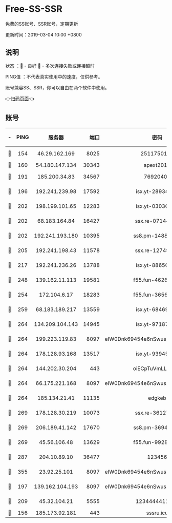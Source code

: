 # Free-SS-SSR

免费的SS账号、SSR账号，定期更新

更新时间：2019-03-04 10:00 +0800

## 说明

状态     ：🙂 - 良好 🙁 - 多次连接失败或连接超时

PING值   ：不代表真实使用中的速度，仅供参考。

账号兼容SS、SSR，你可以自由在两个软件中使用。

👉[扫码页面](https://liesauer.github.io/free-ss-ssr.github.io/)👈

## 账号

|-|PING|服务器|端口|密码|加密方式|区域|
|:----:|:----:|:-----:|-----:|:----:|:----:|:----:|
|🙂|154|46.29.162.169|8025|2511750146|aes-256-cfb|RU|
|🙂|160|54.180.147.134|30343|apext2019|chacha20|KR|
|🙂|191|185.200.34.83|34567|76920400|aes-256-cfb|US|
|🙂|196|192.241.239.98|17592|isx.yt-28934471|aes-256-cfb|US|
|🙂|202|198.199.101.65|12283|isx.yt-03030510|aes-256-cfb|US|
|🙂|202|68.183.164.84|16427|ssx.re-07144593|aes-256-cfb|US|
|🙂|202|192.241.193.180|10395|ss8.pm-14887083|aes-256-cfb|US|
|🙂|205|192.241.198.43|11578|ssx.re-12749222|aes-256-cfb|US|
|🙂|217|192.241.236.26|13788|isx.yt-88650870|aes-256-cfb|US|
|🙂|248|139.162.11.113|19581|f55.fun-46262690|aes-256-cfb|SG|
|🙂|254|172.104.6.17|18283|f55.fun-36565083|aes-256-cfb|US|
|🙂|259|68.183.189.217|13559|isx.yt-68469421|aes-256-cfb|SG|
|🙂|264|134.209.104.143|14945|isx.yt-97187184|aes-256-cfb|SG|
|🙂|264|199.223.119.83|8097|eIW0Dnk69454e6nSwuspv9DmS201tQ0D|aes-256-cfb|US|
|🙂|264|178.128.93.168|13517|isx.yt-93945310|aes-256-cfb|SG|
|🙂|264|144.202.30.204|443|oiECpTuVmLLxk4Ts|aes-256-cfb|US|
|🙂|264|66.175.221.168|8097|eIW0Dnk69454e6nSwuspv9DmS201tQ0D|aes-256-cfb|US|
|🙂|264|185.134.21.41|11135|edgkeb|aes-256-cfb|GB|
|🙂|269|178.128.30.219|10073|ssx.re-36127052|aes-256-cfb|SG|
|🙂|269|206.189.41.142|17670|ss8.pm-36944551|aes-256-cfb|SG|
|🙂|269|45.56.106.48|13629|f55.fun-99286814|aes-256-cfb|US|
|🙂|287|204.10.89.10|36477|123456|aes-256-cfb|US|
|🙂|355|23.92.25.101|8097|eIW0Dnk69454e6nSwuspv9DmS201tQ0D|aes-256-cfb|US|
|🙂|197|139.162.104.193|8097|eIW0Dnk69454e6nSwuspv9DmS201tQ0D|aes-256-cfb|JP|
|🙂|209|45.32.104.21|5555|1234444411111|aes-256-cfb|SG|
|🙁|156|185.173.92.181|443|sssru.icu|rc4-md5|RU|
